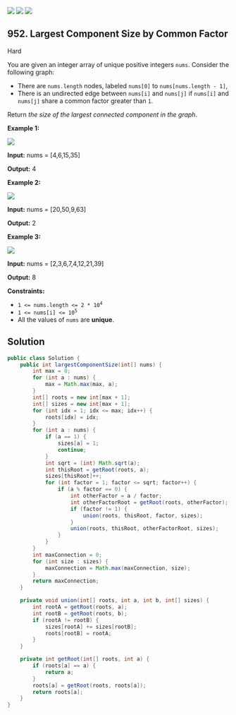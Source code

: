 [![](https://img.shields.io/github/stars/javadev/LeetCode-in-Java?label=Stars&style=flat-square)](https://github.com/javadev/LeetCode-in-Java)
[![](https://img.shields.io/github/forks/javadev/LeetCode-in-Java?label=Fork%20me%20on%20GitHub%20&style=flat-square)](https://github.com/javadev/LeetCode-in-Java/fork)
[![](https://img.shields.io/badge/-LeetCode%20in%20Kotlin-blue?style=flat-square)](https://github.com/javadev/LeetCode-in-Kotlin)

## 952\. Largest Component Size by Common Factor

Hard

You are given an integer array of unique positive integers `nums`. Consider the following graph:

*   There are `nums.length` nodes, labeled `nums[0]` to `nums[nums.length - 1]`,
*   There is an undirected edge between `nums[i]` and `nums[j]` if `nums[i]` and `nums[j]` share a common factor greater than `1`.

Return _the size of the largest connected component in the graph_.

**Example 1:**

![](https://assets.leetcode.com/uploads/2018/12/01/ex1.png)

**Input:** nums = [4,6,15,35]

**Output:** 4

**Example 2:**

![](https://assets.leetcode.com/uploads/2018/12/01/ex2.png)

**Input:** nums = [20,50,9,63]

**Output:** 2

**Example 3:**

![](https://assets.leetcode.com/uploads/2018/12/01/ex3.png)

**Input:** nums = [2,3,6,7,4,12,21,39]

**Output:** 8

**Constraints:**

*   <code>1 <= nums.length <= 2 * 10<sup>4</sup></code>
*   <code>1 <= nums[i] <= 10<sup>5</sup></code>
*   All the values of `nums` are **unique**.

## Solution

```java
public class Solution {
    public int largestComponentSize(int[] nums) {
        int max = 0;
        for (int a : nums) {
            max = Math.max(max, a);
        }
        int[] roots = new int[max + 1];
        int[] sizes = new int[max + 1];
        for (int idx = 1; idx <= max; idx++) {
            roots[idx] = idx;
        }
        for (int a : nums) {
            if (a == 1) {
                sizes[a] = 1;
                continue;
            }
            int sqrt = (int) Math.sqrt(a);
            int thisRoot = getRoot(roots, a);
            sizes[thisRoot]++;
            for (int factor = 1; factor <= sqrt; factor++) {
                if (a % factor == 0) {
                    int otherFactor = a / factor;
                    int otherFactorRoot = getRoot(roots, otherFactor);
                    if (factor != 1) {
                        union(roots, thisRoot, factor, sizes);
                    }
                    union(roots, thisRoot, otherFactorRoot, sizes);
                }
            }
        }
        int maxConnection = 0;
        for (int size : sizes) {
            maxConnection = Math.max(maxConnection, size);
        }
        return maxConnection;
    }

    private void union(int[] roots, int a, int b, int[] sizes) {
        int rootA = getRoot(roots, a);
        int rootB = getRoot(roots, b);
        if (rootA != rootB) {
            sizes[rootA] += sizes[rootB];
            roots[rootB] = rootA;
        }
    }

    private int getRoot(int[] roots, int a) {
        if (roots[a] == a) {
            return a;
        }
        roots[a] = getRoot(roots, roots[a]);
        return roots[a];
    }
}
```